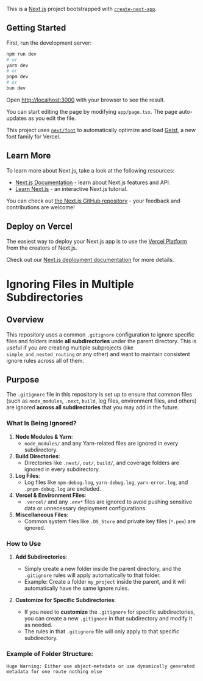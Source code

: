 This is a [Next.js](https://nextjs.org) project bootstrapped with [`create-next-app`](https://nextjs.org/docs/app/api-reference/cli/create-next-app).

## Getting Started

First, run the development server:

```bash
npm run dev
# or
yarn dev
# or
pnpm dev
# or
bun dev
```

Open [http://localhost:3000](http://localhost:3000) with your browser to see the result.

You can start editing the page by modifying `app/page.tsx`. The page auto-updates as you edit the file.

This project uses [`next/font`](https://nextjs.org/docs/app/building-your-application/optimizing/fonts) to automatically optimize and load [Geist](https://vercel.com/font), a new font family for Vercel.

## Learn More

To learn more about Next.js, take a look at the following resources:

- [Next.js Documentation](https://nextjs.org/docs) - learn about Next.js features and API.
- [Learn Next.js](https://nextjs.org/learn) - an interactive Next.js tutorial.

You can check out [the Next.js GitHub repository](https://github.com/vercel/next.js) - your feedback and contributions are welcome!

## Deploy on Vercel

The easiest way to deploy your Next.js app is to use the [Vercel Platform](https://vercel.com/new?utm_medium=default-template&filter=next.js&utm_source=create-next-app&utm_campaign=create-next-app-readme) from the creators of Next.js.

Check out our [Next.js deployment documentation](https://nextjs.org/docs/app/building-your-application/deploying) for more details.


# Ignoring Files in Multiple Subdirectories

## Overview

This repository uses a common `.gitignore` configuration to ignore specific files and folders inside **all subdirectories** under the parent directory. This is useful if you are creating multiple subprojects (like `simple_and_nested_routing` or any other) and want to maintain consistent ignore rules across all of them.

## Purpose

The `.gitignore` file in this repository is set up to ensure that common files (such as `node_modules`, `.next`, `build`, log files, environment files, and others) are ignored **across all subdirectories** that you may add in the future.

### What Is Being Ignored?
1. **Node Modules & Yarn**: 
   - `node_modules/` and any Yarn-related files are ignored in every subdirectory.
2. **Build Directories**: 
   - Directories like `.next/`, `out/`, `build/`, and coverage folders are ignored in every subdirectory.
3. **Log Files**: 
   - Log files like `npm-debug.log`, `yarn-debug.log`, `yarn-error.log`, and `.pnpm-debug.log` are excluded.
4. **Vercel & Environment Files**:
   - `.vercel/` and any `.env*` files are ignored to avoid pushing sensitive data or unnecessary deployment configurations.
5. **Miscellaneous Files**:
   - Common system files like `.DS_Store` and private key files (`*.pem`) are ignored.

### How to Use
1. **Add Subdirectories**: 
   - Simply create a new folder inside the parent directory, and the `.gitignore` rules will apply automatically to that folder.
   - Example: Create a folder `my_project` inside the parent, and it will automatically have the same ignore rules.
   
2. **Customize for Specific Subdirectories**:
   - If you need to **customize** the `.gitignore` for specific subdirectories, you can create a new `.gitignore` in that subdirectory and modify it as needed.
   - The rules in that `.gitignore` file will only apply to that specific subdirectory.

### Example of Folder Structure:
<!-- Here is the most important piece of information...
() has put almost every single route into categories and we can thus work with it effectively  each one of them having their own layout as well as not found -->

`Huge Warning: Either use object-metadata or use dynamically generated metadata for one route nothing else`